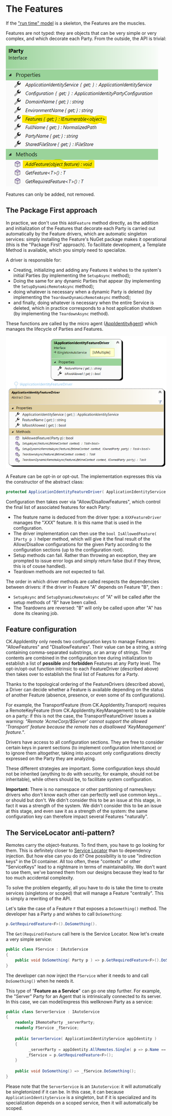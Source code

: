 # The Features

If the ["run time" model](../Model/README.md) is a skeleton, the Features are the muscles.

Features are not typed: they are objects that can be very simple or very complex, and which decorate
each Party. From the outside, the API is trivial:

![Features on a Party](../../Doc/PartyFeature.png)

Features can only be added, not removed. 

## The Package First approach

In practice, we don't use this `AddFeature` method directly, as the addition and initialization of the Features that decorate each Party is
carried out automatically by the Feature drivers, which are automatic singleton services: simply installing the Feature's NuGet package
makes it operational (this is the "Package First" approach). To facilitate development, a Template Method is available, which you simply
need to specialize.

A driver is responsible for:
- Creating, initializing and adding any Features it wishes to the system's initial Parties (by implementing the `SetupAsync` method);
- Doing the same for any dynamic Parties that appear (by implementing the `SetupDynamicRemoteAsync` method);
- doing whatever is necessary when a dynamic Party is deleted (by implementing the `TeardownDynamicRemoteAsync` method);
- and finally, doing whatever is necessary when the entire Service is deleted, which in practice corresponds to a host application
  shutdown (by implementing the `TeardownAsync` method).

These functions are called by the micro agent ([AppIdentityAgent](../AppIdentityAgent.cs)) which manages the lifecycle of Parties and
Features.

![FeatureDriver](../../Doc/FeatureDriver.png)

A Feature can be opt-in or opt-out. The implementation expresses this via the constructor of the abstract class:
```csharp
protected ApplicationIdentityFeatureDriver( ApplicationIdentityService s, bool isAllowedByDefault )
```

Configuration then takes over via "Allow/DisallowFeatures", which control the final list of associated features for each Party:

- The feature name is deduced from the driver type: a `XXXFeatureDriver` manages the "*XXX*" feature. It is this name that is
  used in the configuration.
- The driver implementation can then use the `bool IsAllowedFeature( IParty p )` helper method, which will give it the final result of the
  Allow/Disallow configurations for the given Party according to the configuration sections (up to the configuration root).
- Setup methods can fail. Rather than throwing an exception, they are prompted to issue error logs and simply return false (but if they
  throw, this is of couse handled). 
- Teardown methods are not expected to fail. 

The order in which driver methods are called respects the dependencies between drivers: if the driver in Feature "A" depends on
Feature "B", then :

- `SetupAsync` and `SetupDynamicRemoteAsync` of "A" will be called after the setup methods of "B" have been called.
- The Teardowns are reversed: "B" will only be called upon after "A" has done its cleaning job. 

## Feature configuration

CK.AppIdentity only needs two configuration keys to manage Features: "AllowFeatures" and "DisallowFeatures". Their value can be a string,
a string containing comma-separated substrings, or an array of strings. Their contents are combined in the configuration tree during
initialization to establish a list of **possible** and **forbidden** Features at any Party level. The opt-in/opt-out function intrinsic
to each FeatureDriver (described above) then takes over to establish the final list of Features for a Party.

Thanks to the topological ordering of the FeatureDrivers (described above), a Driver can decide whether a Feature is available
depending on the status of another Feature (absence, presence, or even some of its configurations). 

For example, the TransportFeature (from CK.AppIdentity.Transport) requires a RemoteKeyFeature (from CK.AppIdentity.KeyManagement) to be
available on a party: if this is not the case, the TransportFeatureDriver issues a warning:
*"Remote 'AcmeCorp/$Server' cannot support the allowed 'Transport' feature because the remote has a disallowed 'KeyManagement' feature."*.

Drivers have access to all configuration sections. They are free to consider certain keys in parent sections (to implement configuration
inheritance) or to ignore them altogether, taking into account only configurations directly expressed on the Party they are analyzing. 

These different strategies are important. Some configuration keys should not be inherited (anything to do with security, for example,
should not be inheritable), while others should be, to facilitate system configuration.

__Important:__ There is no namespace or other partitioning of names/keys: drivers who don't know each other can perfectly well use
common keys... or should but don't. We didn't consider this to be an issue at this stage, in fact it was a strength of the system.
We didn't consider this to be an issue at this stage, and even saw it as a strength of the system: the same configuration key
can therefore impact several Features "naturally". 

## The ServiceLocator anti-pattern?

Remotes carry the object-features. To find them, you have to go looking for them.
This is definitely closer to [Service Locator](https://en.wikipedia.org/wiki/Service_locator_pattern) than to
dependency injection. But how else can you do it? One possibility is to use "indirection keys" in the
DI container. All too often, these "contexts" or other "ServiceKeys" lead to a nightmare in terms of
maintainability. We don't want to use them, we've banned them from our designs because they lead to
far too much accidental complexity.

To solve the problem elegantly, all you have to do is take the time to create services (singletons or scoped)
that will manage a Feature "centrally". This is simply a rewriting of the API. 

Let's take the case of a Feature `F` that exposes a `DoSomething()` method. The developer has a
Party `p` and wishes to call `DoSomething`:
```csharp
p.GetRequiredFeature<F>().DoSomething().
```
The `Get(Required)Feature` call here is the Service Locator. Now let's create a very simple service:

```csharp
public class FService : IAutoService
{
    public void DoSomething( Party p ) => p.GetRequiredFeature<F>().DoSomething();
}
```

The developer can now inject the `FService` wher it needs to and call `DoSomething()` when he needs
it.

This type of "**Feature as a Service**" can go one step further. For example, the "Server" Party for
an Agent that is intrinsically connected to its server. In this case, we can model/express this
wellknown Party as a service:

```csharp
public class ServerService : IAutoService
{
    readonly IRemoteParty _serverParty;
    readonly FService _fService;

    public ServerService( ApplicationIdentityService appIdentity )
    {
          _serverParty = appIdentity.AllRemotes.Single( p => p.Name == “$Server” );
         _fService = p.GetRequiredFeature<F>();
    }

    public void DoSomething() => _fService.DoSomething();
}
```

Please note that the `ServerService` is an `IAutoService`: it will automatically be singletonized
if it can be. In this case, it can because `ApplicationIdentityService` is a singleton, but if it
is specialized and its specialization depends on a scoped service, then it will automatically
be scoped.


